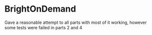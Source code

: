 # BrightOnDemand
Gave a reasonable attempt to all parts with most of it working, however some tests were failed in parts 2 and 4
